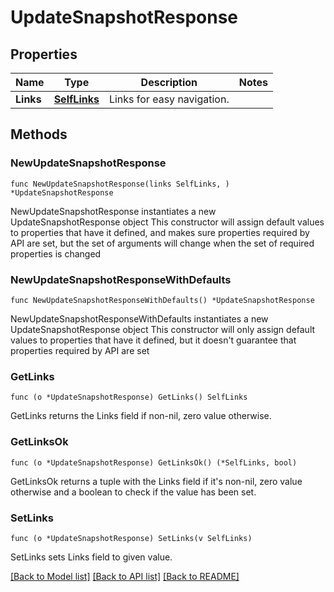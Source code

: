 # UpdateSnapshotResponse

## Properties

Name | Type | Description | Notes
------------ | ------------- | ------------- | -------------
**Links** | [**SelfLinks**](SelfLinks.md) | Links for easy navigation. | 

## Methods

### NewUpdateSnapshotResponse

`func NewUpdateSnapshotResponse(links SelfLinks, ) *UpdateSnapshotResponse`

NewUpdateSnapshotResponse instantiates a new UpdateSnapshotResponse object
This constructor will assign default values to properties that have it defined,
and makes sure properties required by API are set, but the set of arguments
will change when the set of required properties is changed

### NewUpdateSnapshotResponseWithDefaults

`func NewUpdateSnapshotResponseWithDefaults() *UpdateSnapshotResponse`

NewUpdateSnapshotResponseWithDefaults instantiates a new UpdateSnapshotResponse object
This constructor will only assign default values to properties that have it defined,
but it doesn't guarantee that properties required by API are set

### GetLinks

`func (o *UpdateSnapshotResponse) GetLinks() SelfLinks`

GetLinks returns the Links field if non-nil, zero value otherwise.

### GetLinksOk

`func (o *UpdateSnapshotResponse) GetLinksOk() (*SelfLinks, bool)`

GetLinksOk returns a tuple with the Links field if it's non-nil, zero value otherwise
and a boolean to check if the value has been set.

### SetLinks

`func (o *UpdateSnapshotResponse) SetLinks(v SelfLinks)`

SetLinks sets Links field to given value.



[[Back to Model list]](../README.md#documentation-for-models) [[Back to API list]](../README.md#documentation-for-api-endpoints) [[Back to README]](../README.md)


